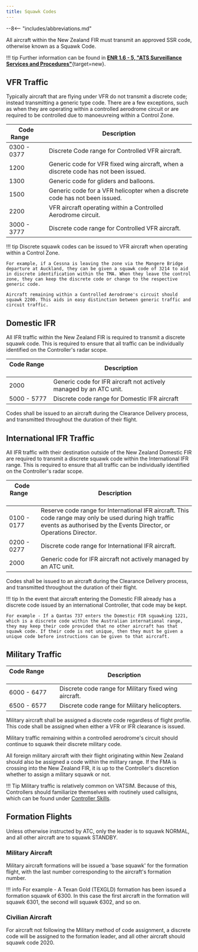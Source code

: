 ```yaml
---
title: Squawk Codes
---
```


--8<-- "includes/abbreviations.md"

All aircraft within the New Zealand FIR must transmit an approved SSR code, otherwise known as a Squawk Code.

!!! tip
    Further information can be found in [**ENR 1.6 - 5, "ATS Surveillance Services and Procedures"**](https://www.aip.net.nz/document-category/En-route-ENR){target=new}.

## VFR Traffic

Typically aircraft that are flying under VFR do not transmit a discrete code; instead transmitting a generic type code. There are a few exceptions, such as when they are operating within a controlled aerodrome circuit or are required to be controlled due to manoeuvreing within a Control Zone.

| Code Range  &nbsp; &nbsp; &nbsp; &nbsp; | Description                                                                         |
| --------------------------------------- | ----------------------------------------------------------------------------------- |
| 0300 - 0377                             | Discrete Code range for Controlled VFR aircraft.                                    |
| 1200                                    | Generic code for VFR fixed wing aircraft, when a discrete code has not been issued. |
| 1300                                    | Generic code for gliders and balloons.                                              |
| 1500                                    | Generic code for a VFR helicopter when a discrete code has not been issued.         |
| 2200                                    | VFR aircraft operating within a Controlled Aerodrome circuit.                       |
| 3000 - 3777                             | Discrete code range for Controlled VFR aircraft.                                    |

!!! tip
    Discrete squawk codes can be issued to VFR aircraft when operating within a Control Zone. 
    
    For example, if a Cessna is leaving the zone via the Mangere Bridge departure at Auckland, they can be given a squawk code of 3214 to aid in discrete identification within the TMA. When they leave the control zone, they can keep the discrete code or change to the respective generic code.

    Aircraft remaining within a Controlled Aerodrome's circuit should squawk 2200. This aids in easy distinction between generic traffic and circuit traffic.

## Domestic IFR 

All IFR traffic within the New Zealand FIR is required to transmit a discrete squawk code. This is required to ensure that all traffic can be individually identified on the Controller's radar scope.

| Code Range  &nbsp; &nbsp; &nbsp; &nbsp; | Description                                                        |
| --------------------------------------- | ------------------------------------------------------------------ |
| 2000                                    | Generic code for IFR aircraft not actively managed by an ATC unit. |
| 5000 - 5777                             | Discrete code range for Domestic IFR aircraft                      |

Codes shall be issued to an aircraft during the Clearance Delivery process, and transmitted throughout the duration of their flight.

## International IFR Traffic

All IFR traffic with their destination outside of the New Zealand Domestic FIR are required to transmit a discrete squawk code within the International IFR range. This is required to ensure that all traffic can be individually identified on the Controller's radar scope.

| Code Range &nbsp; &nbsp; &nbsp; &nbsp; | Description  |
| -------------------------------------- | ------------------------------------------------------------------------------------------------ |
| 0100 - 0177                            | Reserve code range for International IFR aircraft. This code range may only be used during high traffic events as authorised by the Events Director, or Operations Director. |
| 0200 - 0277                            | Discrete code range for International IFR aircraft.                                                                                                                          |
| 2000                                   | Generic code for IFR aircraft not actively managed by an ATC unit.                                                                                                           |

Codes shall be issued to an aircraft during the Clearance Delivery process, and transmitted throughout the duration of their flight.

!!! tip
    In the event that aircraft entering the Domestic FIR already has a discrete code issued by an international Controller, that code may be kept. 
    
    For example - If a Qantas 737 enters the Domestic FIR squawking 1221, which is a discrete code within the Australian international range, they may keep their code provided that no other aircraft has that squawk code. If their code is not unique, then they must be given a unique code before instructions can be given to that aircraft.

## Military Traffic

| Code Range &nbsp; &nbsp; &nbsp; &nbsp; | Description |
| -------------------------------------- | ----------- |
| 6000 - 6477                                       |  Discrete code range for Military fixed wing aircraft.           |
|   6500 - 6577                                     |   Discrete code range for Military helicopters.          |

Military aircraft shall be assigned a discrete code regardless of flight profile. This code shall be assigned when either a VFR or IFR clearance is issued.

Military traffic remaining within a controlled aerodrome's circuit should continue to squawk their discrete military code.

All foreign military aircraft with their flight originating within New Zealand should also be assigned a code within the military range. If the FMA is crossing into the New Zealand FIR, it is up to the Controller's discretion whether to assign a military squawk or not.

!!! Tip
    Military traffic is relatively common on VATSIM. Because of this, Controllers should familiarize themselves with routinely used callsigns, which can be found under [Controller Skills](callsigns.md).

## Formation Flights 

Unless otherwise instructed by ATC, only the leader is to squawk NORMAL, and all other aircraft are to squawk STANDBY. 

### Military Aircraft

Military aircraft formations will be issued a 'base squawk' for the formation flight, with the last number corresponding to the aircraft's formation number. 

!!! info
    For example - A Texan Gold (TEXGLD) formation has been issued a formation squawk of 6300. In this case the first aircraft in the formation will squawk 6301, the second will squawk 6302, and so on.



### Civilian Aircraft

For aircraft not following the Military method of code assignment, a discrete code will be assigned to the formation leader, and all other aircraft should squawk code 2020.

